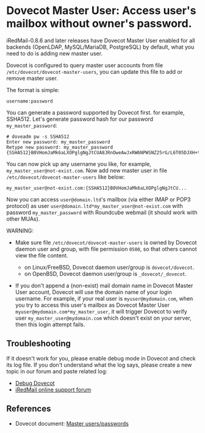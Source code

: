 # Dovecot Master User: Access user's mailbox without owner's password.

iRedMail-0.8.6 and later releases have Dovecot Master User enabled for all
backends (OpenLDAP, MySQL/MariaDB, PostgreSQL) by default, what you need to do
is adding new master user.

Dovecot is configured to query master user accounts from file
`/etc/dovecot/dovecot-master-users`, you can update this file to add or remove
master user.

The format is simple:
```
username:password
```

You can generate a password supported by Dovecot first. for example, SSHA512.
Let's generate password hash for our password `my_master_password`:
```
# doveadm pw -s SSHA512
Enter new password: my_master_password
Retype new password: my_master_password
{SSHA512}B0VHomJaMk6aLXOPglgNgJtCUA8JRnOweAwJxRW6NPWSNZ25rG/L6T05DJXH+t8WCQkemBilgkcEi6mq4Kadssivtts=
```

You can now pick up any username you like, for example, `my_master_user@not-exist.com`.
Now add new master user in file
`/etc/dovecot/dovecot-master-users` like below:

```
my_master_user@not-exist.com:{SSHA512}B0VHomJaMk6aLXOPglgNgJtCU...
```

Now you can access `user@domain.ltd`'s mailbox (via either IMAP or POP3
protocol) as user `user@domain.ltd*my_master_user@not-exist.com` with password
`my_master_password` with Roundcube webmail (it should work with other MUAs).

WARNING:

* Make sure file `/etc/dovecot/dovecot-master-users` is owned by Dovecot
  daemon user and group, with file permission `0500`, so that others cannot view
  the file content.

    * on Linux/FreeBSD, Dovecot daemon user/group is `dovecot/dovecot`.
    * on OpenBSD, Dovecot daemon user/group is `_dovecot/_dovecot`.

* If you don't append a (non-exist) mail domain name in Dovecot Master User
  account, Dovecot will use the domain name of your login username. For example,
  if your real user is `myuser@mydomain.com`, when you try to access this user's
  mailbox as Dovecot Master User `myuser@mydomain.com*my_master_user`, it will
  trigger Dovecot to verify user `my_master_user@mydomain.com` which doesn't
  exist on your server, then this login attempt fails.

## Troubleshooting

If it doesn't work for you, please enable debug mode in Dovecot and check
its log file. If you don't understand what the log says, please create a new
topic in our forum and paste related log:

* [Debug Dovecot](./debug.dovecot.html)
* [iRedMail online support forum](https://forum.iredmail.org/)

## References

* Dovecot document: [Master users/passwords](https://doc.dovecot.org/configuration_manual/authentication/master_users/)
